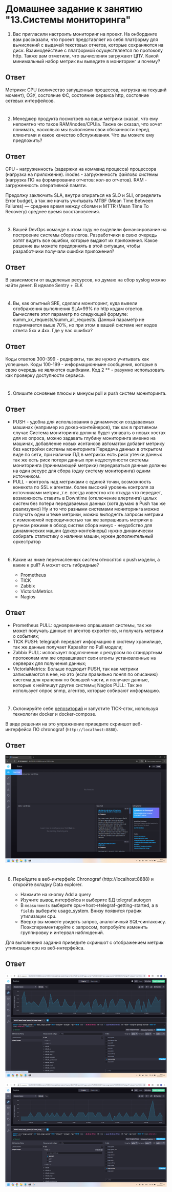 # Домашнее задание к занятию "13.Системы мониторинга"


1. Вас пригласили настроить мониторинг на проект. На онбординге вам рассказали, что проект представляет из себя платформу для вычислений с выдачей текстовых отчетов, которые сохраняются на диск. Взаимодействие с платформой осуществляется по протоколу http. Также вам отметили, что вычисления загружают ЦПУ. Какой минимальный набор метрик вы
выведите в мониторинг и почему?

## Ответ

Метрики: CPU (количество запущенных процессов, нагрузка на текущий момент), ОЗУ, состояние ФС, состояние сервиса http, состояние сетевых интерфейсов.

#
2. Менеджер продукта посмотрев на ваши метрики сказал, что ему непонятно что такое RAM/inodes/CPUla. Также он сказал, 
что хочет понимать, насколько мы выполняем свои обязанности перед клиентами и какое качество обслуживания. Что вы 
можете ему предложить?

## Ответ

CPU - нагруженность (задержки на комманд процесса) процессора (нагрузка на приложение). inodes - загруженность файлово системы (нагрузка ПО на формирование отчетов: кол-во отчетов). RAM - загруженность оперативной памяти.

Предолжу заключить SLA, внутри опираться на SLO и SLI, определить Error budget, а так же начать учитывать MTBF (Mean Time Between Failures) — среднее время между сбоями и MTTR (Mean Time To Recovery) среднее время восстановления.

#
3. Вашей DevOps команде в этом году не выделили финансирование на построение системы сбора логов. Разработчики в свою очередь хотят видеть все ошибки, которые выдают их приложения. Какое решение вы можете предпринять в этой ситуации, чтобы разработчики получали ошибки приложения?

## Ответ

В зависимости от выделеных ресурсов, но думаю на сбор syslog можно найти денег. В идеале Sentry + ELK

#
4. Вы, как опытный SRE, сделали мониторинг, куда вывели отображения выполнения SLA=99% по http кодам ответов. Вычисляете этот параметр по следующей формуле: summ_xx_requests/summ_all_requests. Данный параметр не поднимается выше 70%, но при этом в вашей системе нет кодов ответа 5xx и 4xx. Где у вас ошибка?

## Ответ

Коды ответов 300-399 - редиректы, так же нужно учитывать как успешные. Коды 100-199 - информационныие сообщения, которые в свою очередь не являются ошибками. Код 2 ** - разумно использовать как проверку доступности сервиса.

#
5. Опишите основные плюсы и минусы pull и push систем мониторинга.

## Ответ

- PUSH - удобна для использования в динамически создаваемых машинах (например из докер-контейнеров), так как в противном случае Система мониторинга должна будет узнавать о новых хостах для их опроса, можно задавать глубину мониторинга именно на машинах, добавление новых иснтансов автоматом добавит метрику без настройки системы мониторинга Передача данных в открытом виде по сети, при наличии ПД в метриках есть риск утечки данных так же есть риск потери данных при недоступности системы мониторинга (принимающей метрики) передаваться данные должны на один ресурс для сбора (одну систему мониторинга) одним источником.
- PULL - контроль над метриками с единой точки, возможность конеккта по SSL к агентам. более высокий уровень контроля за источниками метрик ,т.е. всегда известно кто откуда что передает, возможность ставить в Downtime (отключение алертинга) целых систем без потери передаваемых данных (хотя думаю в Push так же реализуемо) Ну и то что разными системами мониторинга можно получать одни и теже метрики, можно выподнять запросы метрики с изменяемой переодичностью так же запрашивать метрики в ручном режиме в обход систем сбора минус - неудобство для динамических машин (докер-контейнеры) нужно динамически собирать статистику о наличии машин, нужен дополнительный оркестратор

#
6. Какие из ниже перечисленных систем относятся к push модели, а какие к pull? А может есть гибридные?

    - Prometheus 
    - TICK
    - Zabbix
    - VictoriaMetrics
    - Nagios

## Ответ

- Prometheus PULL: одновременно опрашивает системы, так же может получать данные от агентов exporter-ов, и получать метрики о событиях;
- TICK PUSH: telegraph передает информацию в систему хранилище, так же данные получает Kapasitor по Pull модели;
- Zabbix PULL: использует подключение к ресурсом по стандартным протоколам или же оправшивает свои агенты установленные на серверах для получения данных;
- VictoriaMetrics: Больше подходит PUSH, так как метрики записываются в нее, но это (если правильно понял по описанию) система для хранения по большей части, и получает данные, которые к нейпишут другие системы;
Nagios PULL: Так же использует опрос snmp, агентов, которые собирают информацию.

#
7. Склонируйте себе [репозиторий](https://github.com/influxdata/sandbox/tree/master) и запустите TICK-стэк, 
используя технологии docker и docker-compose.

В виде решения на это упражнение приведите скриншот веб-интерфейса ПО chronograf (`http://localhost:8888`).

## Ответ

![z7](images/z7.png) 

#
8. Перейдите в веб-интерфейс Chronograf (http://localhost:8888) и откройте вкладку Data explorer.
        
    - Нажмите на кнопку Add a query
    - Изучите вывод интерфейса и выберите БД telegraf.autogen
    - В `measurments` выберите cpu->host->telegraf-getting-started, а в `fields` выберите usage_system. Внизу появится график утилизации cpu.
    - Вверху вы можете увидеть запрос, аналогичный SQL-синтаксису. Поэкспериментируйте с запросом, попробуйте изменить группировку и интервал наблюдений.

Для выполнения задания приведите скриншот с отображением метрик утилизации cpu из веб-интерфейса.

## Ответ

![z7](images/z8.png) 

![z7](images/z9.png)